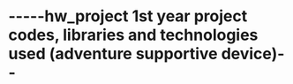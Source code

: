 # -----hw_project 1st year project codes, libraries and technologies used (adventure supportive device)--
